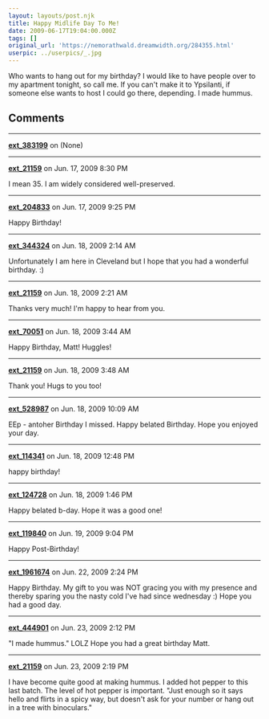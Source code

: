 ```yaml
---
layout: layouts/post.njk
title: Happy Midlife Day To Me!
date: 2009-06-17T19:04:00.000Z
tags: []
original_url: 'https://nemorathwald.dreamwidth.org/284355.html'
userpic: ../userpics/_.jpg
---
```

Who wants to hang out for my birthday? I would like to have people over to my apartment tonight, so call me. If you can't make it to Ypsilanti, if someone else wants to host I could go there, depending. I made hummus.

## Comments

---

**[ext_383199](https://www.dreamwidth.org/users/ext_383199)** on (None)



---

**[ext_21159](https://www.dreamwidth.org/users/ext_21159)** on Jun. 17, 2009 8:30 PM

I mean 35. I am widely considered well-preserved.

---

**[ext_204833](https://www.dreamwidth.org/users/ext_204833)** on Jun. 17, 2009 9:25 PM

Happy Birthday!

---

**[ext_344324](https://www.dreamwidth.org/users/ext_344324)** on Jun. 18, 2009 2:14 AM

Unfortunately I am here in Cleveland but I hope that you had a wonderful birthday. :)

---

**[ext_21159](https://www.dreamwidth.org/users/ext_21159)** on Jun. 18, 2009 2:21 AM

Thanks very much! I'm happy to hear from you.

---

**[ext_70051](https://www.dreamwidth.org/users/ext_70051)** on Jun. 18, 2009 3:44 AM

Happy Birthday, Matt! Huggles!

---

**[ext_21159](https://www.dreamwidth.org/users/ext_21159)** on Jun. 18, 2009 3:48 AM

Thank you! Hugs to you too!

---

**[ext_528987](https://www.dreamwidth.org/users/ext_528987)** on Jun. 18, 2009 10:09 AM

EEp - antoher Birthday I missed. Happy belated Birthday. Hope you enjoyed your day.

---

**[ext_114341](https://www.dreamwidth.org/users/ext_114341)** on Jun. 18, 2009 12:48 PM

happy birthday!

---

**[ext_124728](https://www.dreamwidth.org/users/ext_124728)** on Jun. 18, 2009 1:46 PM

Happy belated b-day. Hope it was a good one!

---

**[ext_119840](https://www.dreamwidth.org/users/ext_119840)** on Jun. 19, 2009 9:04 PM

Happy Post-Birthday!

---

**[ext_1961674](https://www.dreamwidth.org/users/ext_1961674)** on Jun. 22, 2009 2:24 PM

Happy Birthday. My gift to you was NOT gracing you with my presence and thereby sparing you the nasty cold I've had since wednesday :) Hope you had a good day.

---

**[ext_444901](https://www.dreamwidth.org/users/ext_444901)** on Jun. 23, 2009 2:12 PM

"I made hummus." LOLZ Hope you had a great birthday Matt.

---

**[ext_21159](https://www.dreamwidth.org/users/ext_21159)** on Jun. 23, 2009 2:19 PM

I have become quite good at making hummus. I added hot pepper to this last batch. The level of hot pepper is important. "Just enough so it says hello and flirts in a spicy way, but doesn't ask for your number or hang out in a tree with binoculars."
